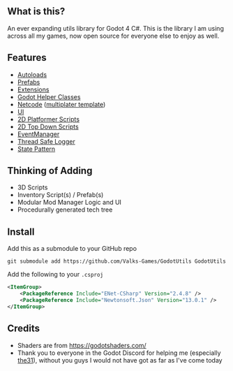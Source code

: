 ## What is this?
An ever expanding utils library for Godot 4 C#. This is the library I am using across all my games, now open source for everyone else to enjoy as well.

## Features
- [Autoloads](https://github.com/ValksGodotTools/GodotUtils/tree/main/Scripts/Autoload)
- [Prefabs](https://github.com/ValksGodotTools/GodotUtils/tree/main/Prefabs)
- [Extensions](https://github.com/ValksGodotTools/GodotUtils/tree/main/Scripts/Extensions)
- [Godot Helper Classes](https://github.com/ValksGodotTools/GodotUtils/tree/main/Scripts/Godot%20Helpers)
- [Netcode](https://github.com/ValksGodotTools/GodotUtils/tree/main/Scripts/Netcode) ([multiplater template](https://github.com/ValksGodotTools/Multiplayer))
- [UI](https://github.com/ValksGodotTools/GodotUtils/tree/main/Scripts/UI)
- [2D Platformer Scripts](https://github.com/ValksGodotTools/GodotUtils/tree/main/Scripts/World2D/Platformer)
- [2D Top Down Scripts](https://github.com/ValksGodotTools/GodotUtils/tree/main/Scripts/World2D/TopDown)
- [EventManager](https://github.com/ValksGodotTools/GodotUtils/blob/main/Scripts/EventManager.cs)
- [Thread Safe Logger](https://github.com/ValksGodotTools/GodotUtils/blob/main/Scripts/Logger.cs)
- [State Pattern](https://github.com/ValksGodotTools/GodotUtils/blob/main/Scripts/State.cs)

## Thinking of Adding
- 3D Scripts
- Inventory Script(s) / Prefab(s)
- Modular Mod Manager Logic and UI
- Procedurally generated tech tree

## Install
Add this as a submodule to your GitHub repo
```
git submodule add https://github.com/Valks-Games/GodotUtils GodotUtils
```

Add the following to your `.csproj`
```xml
<ItemGroup>
    <PackageReference Include="ENet-CSharp" Version="2.4.8" />
    <PackageReference Include="Newtonsoft.Json" Version="13.0.1" />
</ItemGroup>
```

## Credits
- Shaders are from https://godotshaders.com/
- Thank you to everyone in the Godot Discord for helping me (especially [the31](https://github.com/31)), without you guys I would not have got as far as I've come today
